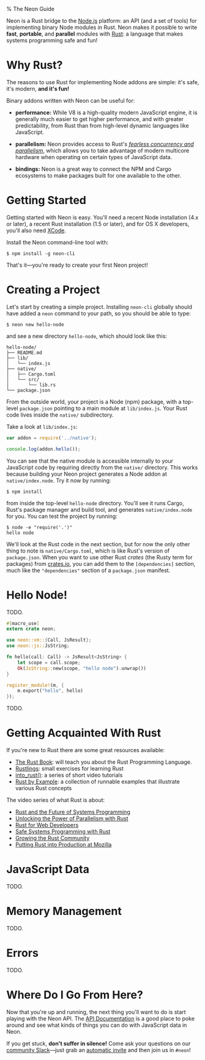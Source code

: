 % The Neon Guide

Neon is a Rust bridge to the [Node.js](http://nodejs.org) platform: an
API (and a set of tools) for implementing binary Node modules in
Rust. Neon makes it possible to write **fast**, **portable**, and
**parallel** modules with [Rust](http://www.rust-lang.org): a language
that makes systems programming safe and fun!

# Why Rust?

The reasons to use Rust for implementing Node addons are simple: it's
safe, it's modern, **and it's fun!**

Binary addons written with Neon can be useful for:

* **performance:** While V8 is a high-quality modern JavaScript
engine, it is generally much easier to get higher performance, and
with greater predictability, from Rust than from high-level dynamic
languages like JavaScript.

* **parallelism:** Neon provides access to Rust's [_fearless
concurrency and
parallelism_](http://blog.rust-lang.org/2015/04/10/Fearless-Concurrency.html),
which allows you to take advantage of modern multicore hardware when
operating on certain types of JavaScript data.

* **bindings:** Neon is a great way to connect the NPM and Cargo
ecosystems to make packages built for one available to the other.

# Getting Started

Getting started with Neon is easy. You'll need a recent Node
installation (4.x or later), a recent Rust installation (1.5 or
later), and for OS X developers, you'll also need
[XCode](https://developer.apple.com/xcode/).

Install the Neon command-line tool with:

```shell
$ npm install -g neon-cli
```

That's it—you're ready to create your first Neon project!

# Creating a Project

Let's start by creating a simple project. Installing `neon-cli`
globally should have added a `neon` command to your path, so you
should be able to type:

```shell
$ neon new hello-node
```

and see a new directory `hello-node`, which should look like this:

```text
hello-node/
├── README.md
├── lib/
│   └── index.js
├── native/
│   ├── Cargo.toml
│   └── src/
│       └── lib.rs
└── package.json
```

From the outside world, your project is a Node (npm) package, with a
top-level `package.json` pointing to a main module at
`lib/index.js`. Your Rust code lives inside the `native/`
subdirectory.

Take a look at `lib/index.js`:

```javascript
var addon = require('../native');

console.log(addon.hello());
```

You can see that the native module is accessible internally to your
JavaScript code by requiring directly from the `native/`
directory. This works because building your Neon project generates a
Node addon at `native/index.node`. Try it now by running:

```shell
$ npm install
```

from inside the top-level `hello-node` directory. You'll see it runs
Cargo, Rust's package manager and build tool, and generates
`native/index.node` for you. You can test the project by running:

```shell
$ node -e "require('.')"
hello node
```

We'll look at the Rust code in the next section, but for now the only
other thing to note is `native/Cargo.toml`, which is like Rust's
version of `package.json`. When you want to use other Rust _crates_
(the Rusty term for packages) from [crates.io](http://crates.io), you
can add them to the `[dependencies]` section, much like the
`"dependencies"` section of a `package.json` manifest.

# Hello Node!

TODO.

```rust
#[macro_use]
extern crate neon;

use neon::vm::{Call, JsResult};
use neon::js::JsString;

fn hello(call: Call) -> JsResult<JsString> {
    let scope = call.scope;
    Ok(JsString::new(scope, "hello node").unwrap())
}

register_module!(m, {
    m.export("hello", hello)
});
```

TODO.

# Getting Acquainted With Rust

If you're new to Rust there are some great resources available:

 - [The Rust Book](https://doc.rust-lang.org/stable/book/): will teach you about the Rust Programming Language.
 - [Rustlings](https://github.com/carols10cents/rustlings): small exercises for learning Rust
 - [into_rust()](http://intorust.com/): a series of short video tutorials
 - [Rust by Example](http://rustbyexample.com/): a collection of runnable examples that illustrate various Rust concepts

The video series of what Rust is about:

 - [Rust and the Future of Systems Programming](https://medium.com/mozilla-tech/rust-and-the-future-of-systems-programming-b75fba746910)
 - [Unlocking the Power of Parallelism with Rust](https://medium.com/mozilla-tech/unlocking-the-power-of-parallelism-with-rust-19f7d565d6d)
 - [Rust for Web Developers](https://medium.com/mozilla-tech/rust-for-web-developers-1b0f4326e8b8)
 - [Safe Systems Programming with Rust](https://medium.com/mozilla-tech/safe-systems-programming-with-rust-d9e955447245)
 - [Growing the Rust Community](https://medium.com/mozilla-tech/growing-the-rust-community-6b6d23725085)
 - [Putting Rust into Production at Mozilla](https://medium.com/mozilla-tech/putting-rust-into-production-at-mozilla-61a1d4d3f0d6)

# JavaScript Data

TODO.

# Memory Management

TODO.

# Errors

TODO.

# Where Do I Go From Here?

Now that you're up and running, the next thing you'll want to do is
start playing with the Neon API. The [API Documentation](./neon) is a
good place to poke around and see what kinds of things you can do with
JavaScript data in Neon.

If you get stuck, **don't suffer in silence!** Come ask your questions
on our [community Slack](http://rustbridge.slack.com)—just grab an
[automatic invite](http://rustbridge-community-slackin.herokuapp.com/)
and then join us in `#neon`!
